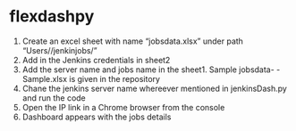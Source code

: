 # flexdashpy

1.	Create an excel sheet with name “jobsdata.xlsx” under path “Users/<your username>/jenkinjobs/”
2.	Add in the Jenkins credentials in sheet2
3.	Add the server name and jobs name in the sheet1. Sample jobsdata- - Sample.xlsx is given in the repository
4.	Chane the jenkins server name whereever <server> mentioned in jenkinsDash.py and run the code
5.  Open the IP link in a Chrome browser from the console
6.	Dashboard appears with the jobs details 
